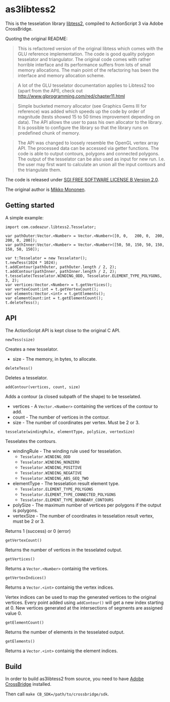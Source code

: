 # as3libtess2

This is the tesselation library [libtess2](https://github.com/memononen/libtess2), compiled to ActionScript 3 via Adobe CrossBridge.

Quoting the original README:

> This is refactored version of the original libtess which comes with the GLU reference implementation. The code is good quality polygon tesselator and triangulator. The original code comes with rather horrible interface and its performance suffers from lots of small memory allocations. The main point of the refactoring has been the interface and memory allocation scheme.

> A lot of the GLU tesselator documentation applies to Libtess2 too (apart from the API), check out http://www.glprogramming.com/red/chapter11.html

> Simple bucketed memory allocator (see Graphics Gems III for reference) was added which speeds up the code by order of magnitude (tests showed 15 to 50 times improvement depending on data). The API allows the user to pass his own allocator to the library. It is possible to configure the library so that the library runs on predefined chunk of memory.

> The API was changed to loosely resemble the OpenGL vertex array API. The processed data can be accessed via getter functions. The code is able to output contours, polygons and connected polygons. The output of the tesselator can be also used as input for new run. I.e. the user may first want to calculate an union all the input contours and the triangulate them.

The code is released under [SGI FREE SOFTWARE LICENSE B Version 2.0](http://oss.sgi.com/projects/FreeB/).

The original author is [Mikko Mononen](mailto:memon@inside.org).

## Getting started

A simple example:

```as3
import com.codeazur.libtess2.Tesselator;

var pathOuter:Vector.<Number> = Vector.<Number>([0, 0,   200, 0,  200, 200, 0, 200]);
var pathInner:Vector.<Number> = Vector.<Number>([50, 50, 150, 50, 150, 150, 50, 150]);

var t:Tesselator = new Tesselator();
t.newTess(1024 * 1024);
t.addContour(pathOuter, pathOuter.length / 2, 2);
t.addContour(pathInner, pathInner.length / 2, 2);
t.tesselate(Tesselator.WINDING_ODD, Tesselator.ELEMENT_TYPE_POLYGONS, 3, 2);
var vertices:Vector.<Number> = t.getVertices();
var vertexCount:int = t.getVertexCount();
var elements:Vector.<int> = t.getElements();
var elementCount:int = t.getElementCount();
t.deleteTess();
```

## API

The ActionScript API is kept close to the original C API.

```as3
newTess(size)
```
Creates a new tesselator.
* size - The memory, in bytes, to allocate.

```as3
deleteTess()
```
Deletes a tesselator.

```as3
addContour(vertices, count, size)
```
Adds a contour (a closed subpath of the shape) to be tesselated.
* vertices - A ```Vector.<Number>``` containing the vertices of the contour to add.
* count - The number of vertices in the contour.
* size - The number of coordinates per vertex. Must be 2 or 3.

```as3
tesselate(windingRule, elementType, polySize, vertexSize)
```
Tesselates the contours.
* windingRule - The winding rule used for tesselation.
  * ```Tesselator.WINDING_ODD```
  * ```Tesselator.WINDING_NONZERO```
  * ```Tesselator.WINDING_POSITIVE```
  * ```Tesselator.WINDING_NEGATIVE```
  * ```Tesselator.WINDING_ABS_GEQ_TWO```
* elementType - The tesselation result element type.
  * ```Tesselator.ELEMENT_TYPE_POLYGONS```
  * ```Tesselator.ELEMENT_TYPE_CONNECTED_POLYGONS```
  * ```Tesselator.ELEMENT_TYPE_BOUNDARY_CONTOURS```
* polySize - The maximum number of vertices per polygons if the output is polygons.
* vertexSize - The number of coordinates in tesselation result vertex, must be 2 or 3.

Returns 1 (success) or 0 (error)

```as3
getVertexCount()
```
Returns the number of vertices in the tesselated output.

```as3
getVertices()
```
Returns a ```Vector.<Number>``` containig the vertices.

```as3
getVertexIndices()
```
Returns a ```Vector.<int>``` containig the vertex indices.

Vertex indices can be used to map the generated vertices to the original vertices.
Every point added using ```addContour()``` will get a new index starting at 0.
New vertices generated at the intersections of segments are assigned value 0.

```as3
getElementCount()
```
Returns the number of elements in the tesselated output.

```as3
getElements()
```
Returns a ```Vector.<int>``` containig the element indices.

## Build

In order to build as3libtess2 from source, you need to have [Adobe CrossBridge](http://adobe-flash.github.io/crossbridge/) installed.

Then call ```make CB_SDK=/path/to/crossbridge/sdk```.
